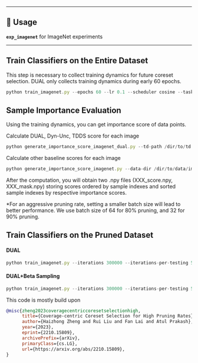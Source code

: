 
---
## 🚀 Usage  
**`exp_imagenet`** for ImageNet experiments  

---
## Train Classifiers on the Entire Dataset
This step is necessary to collect training dynamics for future coreset selection. DUAL only collects training dynamics during early 60 epochs.

```javascript
python train_imagenet.py --epochs 60 --lr 0.1 --scheduler cosine --task-name ICLR2023-ImageNet --base-dir /path/to/work-dir/imagenet/ --data-dir /dir/to/data/imagenet --network resnet34 --batch-size 256 --gpuid 0,1
```

## Sample Importance Evaluation
Using the training dynamics, you can get importance score of data points. 

Calculate DUAL, Dyn-Unc, TDDS score for each image
```javascript
python generate_importance_score_imagenet_dual.py --td-path /dir/to/td --save-path /path/to/save-dir
```
Calculate other baseline scores for each image
```javascript
python generate_importance_score_imagenet.py --data-dir /dir/to/data/imagenet --base-dir /path/to/work-dir/imagenet/ --task-name ImageNet-Score --data-score-path ./imagenet-data-score.pt
```

After the computation, you will obtain two .npy files (XXX_score.npy, XXX_mask.npy) storing scores ordered by sample indexes and sorted sample indexes by respective importance scores.

*For an aggressive pruning rate, setting a smaller batch size will lead to better performance. We use batch size of 64 for 80% pruning, and 32 for 90% pruning.

## Train Classifiers on the Pruned Dataset
#### DUAL
```javascript
python train_imagenet.py --iterations 300000 --iterations-per-testing 5000 --lr 0.1 --scheduler cosine --task-name dual --data-dir /dir/to/data/imagenet --base-dir /path/to/work-dir/imagenet/dual --coreset --coreset-mode dual --mask_npy_path save-path/mask_npy_path.npy --network resnet34 --batch-size 256 --coreset-ratio 0.1 --gpuid 0,1 --ignore-td
```

#### DUAL+Beta Sampling
```javascript
python train_imagenet.py --iterations 300000 --iterations-per-testing 5000 --lr 0.1 --scheduler cosine --task-name dual --data-dir /dir/to/data/imagenet --base-dir /path/to/work-dir/imagenet/dual --coreset --coreset-mode dual --mask_npy_path save-path/mask_npy_path.npy --score_npy_path save-path/score_npy_path.npy --probs_path save-path/target_probs.pt --network resnet34 --batch-size 256 --coreset-ratio 0.1 --gpuid 0,1 --ignore-td
```

This code is mostly build upon 
```bibtex
@misc{zheng2023coveragecentriccoresetselectionhigh,
      title={Coverage-centric Coreset Selection for High Pruning Rates}, 
      author={Haizhong Zheng and Rui Liu and Fan Lai and Atul Prakash},
      year={2023},
      eprint={2210.15809},
      archivePrefix={arXiv},
      primaryClass={cs.LG},
      url={https://arxiv.org/abs/2210.15809}, 
}
```
